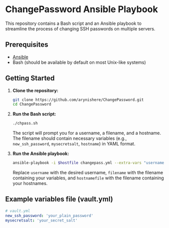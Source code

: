 # ChangePassword Ansible Playbook

This repository contains a Bash script and an Ansible playbook to streamline the process of changing SSH passwords on multiple servers.

## Prerequisites

- [Ansible](https://www.ansible.com/)
- Bash (should be available by default on most Unix-like systems)

## Getting Started

1. **Clone the repository:**

    ```bash
    git clone https://github.com/arynishere/ChangePassword.git
    cd ChangePassword
    ```

2. **Run the Bash script:**

    ```bash
    ./chpass.sh
    ```

    The script will prompt you for a username, a filename, and a hostname. The filename should contain necessary variables (e.g., `new_ssh_password`, `mysecretsalt`, `hostname`) in YAML format.

3. **Run the Ansible playbook:**

    ```bash
    ansible-playbook -i $hostfile changepass.yml --extra-vars "username=$username filename=$filename hostnamefile=$hostname"
    ```

    Replace `username` with the desired username, `filename` with the filename containing your variables, and `hostnamefile` with the filename containing your hostnames.

## Example variables file (vault.yml)

```yaml
# vault.yml
new_ssh_password: 'your_plain_password'
mysecretsalt: 'your_secret_salt'
